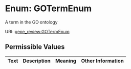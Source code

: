 
# Enum: GOTermEnum

A term in the GO ontology

URI: [gene_review:GOTermEnum](https://w3id.org/ai4curation/gene_review/GOTermEnum)


## Permissible Values

| Text | Description | Meaning | Other Information |
| :--- | :---: | :---: | ---: |

